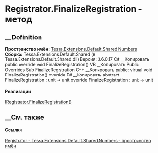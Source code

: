 # Registrator.FinalizeRegistration - метод
##  __Definition
 **Пространство имён:**
[Tessa.Extensions.Default.Shared.Numbers](N_Tessa_Extensions_Default_Shared_Numbers.htm)  
 **Сборка:** Tessa.Extensions.Default.Shared (в
Tessa.Extensions.Default.Shared.dll) Версия: 3.6.0.17
C# __Копировать
     public override void FinalizeRegistration()
VB __Копировать
     Public Overrides Sub FinalizeRegistration
C++ __Копировать
     public:
    virtual void FinalizeRegistration() override
F# __Копировать
     abstract FinalizeRegistration : unit -> unit 
    override FinalizeRegistration : unit -> unit 
#### Реализации
[IRegistrator.FinalizeRegistration()](M_Tessa_Extensions_IRegistrator_FinalizeRegistration.htm)  
##  __См. также
#### Ссылки
[Registrator - ](T_Tessa_Extensions_Default_Shared_Numbers_Registrator.htm)
[Tessa.Extensions.Default.Shared.Numbers - пространство
имён](N_Tessa_Extensions_Default_Shared_Numbers.htm)
